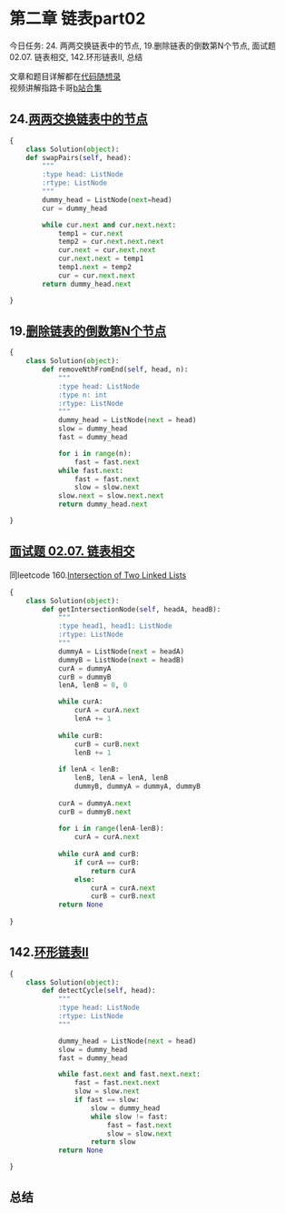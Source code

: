 # 第二章  链表part02

今日任务: 24. 两两交换链表中的节点, 19.删除链表的倒数第N个节点, 面试题 02.07. 链表相交, 142.环形链表II, 总结

文章和题目详解都在[代码随想录](https://programmercarl.com/)  
视频讲解指路卡哥[b站合集](https://space.bilibili.com/525438321/channel/collectiondetail?sid=180037)

## 24.[两两交换链表中的节点](https://leetcode.com/problems/swap-nodes-in-pairs/description/) 
```python
{
    class Solution(object):
    def swapPairs(self, head):
        """
        :type head: ListNode
        :rtype: ListNode
        """
        dummy_head = ListNode(next=head)
        cur = dummy_head

        while cur.next and cur.next.next:
            temp1 = cur.next
            temp2 = cur.next.next.next
            cur.next = cur.next.next
            cur.next.next = temp1
            temp1.next = temp2
            cur = cur.next.next
        return dummy_head.next

}
```


## 19.[删除链表的倒数第N个节点](https://leetcode.com/problems/remove-nth-node-from-end-of-list/description/) 
```python
{
    class Solution(object):
        def removeNthFromEnd(self, head, n):
            """
            :type head: ListNode
            :type n: int
            :rtype: ListNode
            """
            dummy_head = ListNode(next = head)
            slow = dummy_head
            fast = dummy_head

            for i in range(n):
                fast = fast.next
            while fast.next:
                fast = fast.next
                slow = slow.next
            slow.next = slow.next.next
            return dummy_head.next

}
```


## [面试题 02.07. 链表相交](https://programmercarl.com/%E9%9D%A2%E8%AF%95%E9%A2%9802.07.%E9%93%BE%E8%A1%A8%E7%9B%B8%E4%BA%A4.html)
同leetcode 160.[Intersection of Two Linked Lists](https://leetcode.com/problems/intersection-of-two-linked-lists/description/)  
```python
{
    class Solution(object):
        def getIntersectionNode(self, headA, headB):
            """
            :type head1, head1: ListNode
            :rtype: ListNode
            """
            dummyA = ListNode(next = headA)
            dummyB = ListNode(next = headB)
            curA = dummyA
            curB = dummyB
            lenA, lenB = 0, 0 

            while curA:
                curA = curA.next
                lenA += 1
            
            while curB:
                curB = curB.next
                lenB += 1
            
            if lenA < lenB:
                lenB, lenA = lenA, lenB
                dummyB, dummyA = dummyA, dummyB
            
            curA = dummyA.next
            curB = dummyB.next
            
            for i in range(lenA-lenB):
                curA = curA.next
            
            while curA and curB:
                if curA == curB:
                    return curA
                else:
                    curA = curA.next
                    curB = curB.next
            return None
       
}
```


## 142.[环形链表II](https://leetcode.com/problems/linked-list-cycle-ii/description/)
```python
{
    class Solution(object):
        def detectCycle(self, head):
            """
            :type head: ListNode
            :rtype: ListNode
            """

            dummy_head = ListNode(next = head)
            slow = dummy_head
            fast = dummy_head

            while fast.next and fast.next.next:
                fast = fast.next.next
                slow = slow.next
                if fast == slow:
                    slow = dummy_head
                    while slow != fast:
                        fast = fast.next
                        slow = slow.next
                    return slow
            return None

}
```

## 总结
